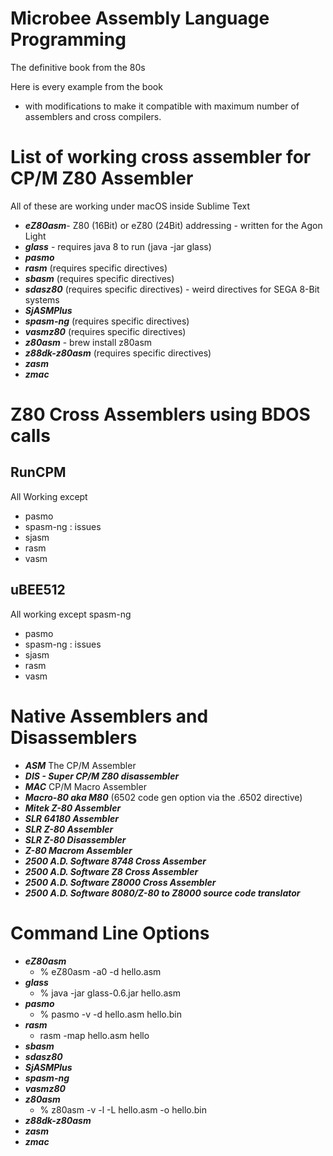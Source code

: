 # Microbee Assembly Language Programming
The definitive book from the 80s

Here is every example from the book 
- with modifications to make it compatible with maximum number of assemblers and cross compilers.

# List of working cross assembler for CP/M Z80 Assembler # 
All of these are working under macOS inside Sublime Text
- ***eZ80asm***- Z80 (16Bit) or eZ80 (24Bit) addressing - written for the Agon Light
- ***glass*** - requires java 8 to run (java -jar glass)
- ***pasmo***
- ***rasm*** (requires specific directives)
- ***sbasm*** (requires specific directives)
- ***sdasz80*** (requires specific directives) - weird directives for SEGA 8-Bit systems
- ***SjASMPlus***
- ***spasm-ng*** (requires specific directives)
- ***vasmz80*** (requires specific directives)
- ***z80asm*** - brew install z80asm
- ***z88dk-z80asm*** (requires specific directives)
- ***zasm***
- ***zmac***

# Z80 Cross Assemblers using BDOS calls #
## RunCPM ##
All Working except
- pasmo
- spasm-ng : issues
- sjasm
- rasm
- vasm

## uBEE512 ##
All working except spasm-ng
- pasmo
- spasm-ng : issues
- sjasm
- rasm
- vasm

# Native Assemblers and Disassemblers # 
- ***ASM*** The CP/M Assembler
- ***DIS - Super CP/M Z80 disassembler***
- ***MAC*** CP/M Macro Assembler
- ***Macro-80 aka M80*** (6502 code gen option via the .6502 directive)
- ***Mitek Z-80 Assembler***
- ***SLR 64180 Assembler***
- ***SLR Z-80 Assembler***
- ***SLR Z-80 Disassembler***
- ***Z-80 Macrom Assembler***
- ***2500 A.D. Software 8748 Cross Assember***
- ***2500 A.D. Software Z8 Cross Assembler***
- ***2500 A.D. Software Z8000 Cross Assembler***
- ***2500 A.D. Software 8080/Z-80 to Z8000 source code translator***

# Command Line Options #
- ***eZ80asm***
  - % eZ80asm -a0 -d hello.asm
- ***glass*** 
  - % java -jar glass-0.6.jar hello.asm
- ***pasmo***
  - % pasmo -v -d hello.asm hello.bin
- ***rasm*** 
  - rasm -map hello.asm hello
- ***sbasm*** 
- ***sdasz80*** 
- ***SjASMPlus***
- ***spasm-ng*** 
- ***vasmz80*** 
- ***z80asm***
  -  % z80asm -v -l -L hello.asm -o hello.bin
- ***z88dk-z80asm*** 
- ***zasm***
- ***zmac***
